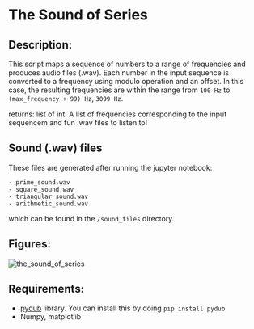 The Sound of Series 
=====================

## Description: 

This script maps a sequence of numbers to a range of frequencies and produces audio files (.wav). Each number in the input sequence is converted to a frequency
using modulo operation and an offset. In this case, the resulting frequencies are within the range from `100 Hz` to `(max_frequency + 99) Hz`, `3099 Hz`.

returns: list of int: A list of frequencies corresponding to the input sequencem and fun .wav files to listen to! 

## Sound (.wav) files

These files are generated after running the jupyter notebook:

```
- prime_sound.wav
- square_sound.wav
- triangular_sound.wav
- arithmetic_sound.wav
```

which can be found in the `/sound_files` directory.

## Figures:

![the_sound_of_series](https://github.com/ianpaga/the_sound_of_series/assets/57350668/446a31d1-d956-4aed-94e4-ed680bdd2578)

## Requirements:
- [pydub](https://github.com/jiaaro/pydub) library. You can install this by doing `pip install pydub`
- Numpy, matplotlib
